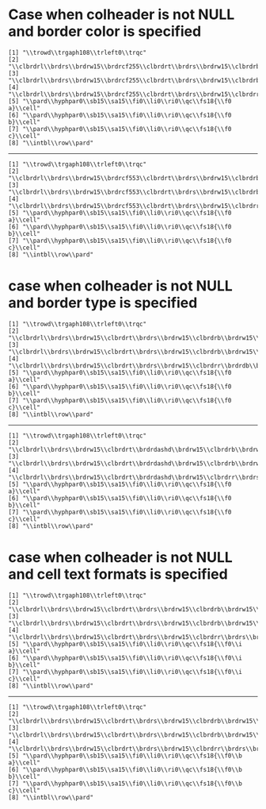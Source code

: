 # Case when colheader is not NULL and border color is specified

    [1] "\\trowd\\trgaph108\\trleft0\\trqc"                                                                                  
    [2] "\\clbrdrl\\brdrs\\brdrw15\\brdrcf255\\clbrdrt\\brdrs\\brdrw15\\clbrdrb\\brdrw15\\cellx3000"                         
    [3] "\\clbrdrl\\brdrs\\brdrw15\\brdrcf255\\clbrdrt\\brdrs\\brdrw15\\clbrdrb\\brdrw15\\cellx6000"                         
    [4] "\\clbrdrl\\brdrs\\brdrw15\\brdrcf255\\clbrdrt\\brdrs\\brdrw15\\clbrdrr\\brdrs\\brdrw15\\clbrdrb\\brdrw15\\cellx9000"
    [5] "\\pard\\hyphpar0\\sb15\\sa15\\fi0\\li0\\ri0\\qc\\fs18{\\f0 a}\\cell"                                                
    [6] "\\pard\\hyphpar0\\sb15\\sa15\\fi0\\li0\\ri0\\qc\\fs18{\\f0 b}\\cell"                                                
    [7] "\\pard\\hyphpar0\\sb15\\sa15\\fi0\\li0\\ri0\\qc\\fs18{\\f0 c}\\cell"                                                
    [8] "\\intbl\\row\\pard"                                                                                                 

---

    [1] "\\trowd\\trgaph108\\trleft0\\trqc"                                                                                             
    [2] "\\clbrdrl\\brdrs\\brdrw15\\brdrcf553\\clbrdrt\\brdrs\\brdrw15\\clbrdrb\\brdrw15\\cellx3000"                                    
    [3] "\\clbrdrl\\brdrs\\brdrw15\\brdrcf553\\clbrdrt\\brdrs\\brdrw15\\clbrdrb\\brdrw15\\cellx6000"                                    
    [4] "\\clbrdrl\\brdrs\\brdrw15\\brdrcf553\\clbrdrt\\brdrs\\brdrw15\\clbrdrr\\brdrs\\brdrw15\\brdrcf553\\clbrdrb\\brdrw15\\cellx9000"
    [5] "\\pard\\hyphpar0\\sb15\\sa15\\fi0\\li0\\ri0\\qc\\fs18{\\f0 a}\\cell"                                                           
    [6] "\\pard\\hyphpar0\\sb15\\sa15\\fi0\\li0\\ri0\\qc\\fs18{\\f0 b}\\cell"                                                           
    [7] "\\pard\\hyphpar0\\sb15\\sa15\\fi0\\li0\\ri0\\qc\\fs18{\\f0 c}\\cell"                                                           
    [8] "\\intbl\\row\\pard"                                                                                                            

# case when colheader is not NULL and border type is specified

    [1] "\\trowd\\trgaph108\\trleft0\\trqc"                                                                        
    [2] "\\clbrdrl\\brdrs\\brdrw15\\clbrdrt\\brdrs\\brdrw15\\clbrdrb\\brdrw15\\cellx3000"                          
    [3] "\\clbrdrl\\brdrs\\brdrw15\\clbrdrt\\brdrs\\brdrw15\\clbrdrb\\brdrw15\\cellx6000"                          
    [4] "\\clbrdrl\\brdrs\\brdrw15\\clbrdrt\\brdrs\\brdrw15\\clbrdrr\\brdrdb\\brdrw15\\clbrdrb\\brdrw15\\cellx9000"
    [5] "\\pard\\hyphpar0\\sb15\\sa15\\fi0\\li0\\ri0\\qc\\fs18{\\f0 a}\\cell"                                      
    [6] "\\pard\\hyphpar0\\sb15\\sa15\\fi0\\li0\\ri0\\qc\\fs18{\\f0 b}\\cell"                                      
    [7] "\\pard\\hyphpar0\\sb15\\sa15\\fi0\\li0\\ri0\\qc\\fs18{\\f0 c}\\cell"                                      
    [8] "\\intbl\\row\\pard"                                                                                       

---

    [1] "\\trowd\\trgaph108\\trleft0\\trqc"                                                                           
    [2] "\\clbrdrl\\brdrs\\brdrw15\\clbrdrt\\brdrdashd\\brdrw15\\clbrdrb\\brdrw15\\cellx3000"                         
    [3] "\\clbrdrl\\brdrs\\brdrw15\\clbrdrt\\brdrdashd\\brdrw15\\clbrdrb\\brdrw15\\cellx6000"                         
    [4] "\\clbrdrl\\brdrs\\brdrw15\\clbrdrt\\brdrdashd\\brdrw15\\clbrdrr\\brdrs\\brdrw15\\clbrdrb\\brdrw15\\cellx9000"
    [5] "\\pard\\hyphpar0\\sb15\\sa15\\fi0\\li0\\ri0\\qc\\fs18{\\f0 a}\\cell"                                         
    [6] "\\pard\\hyphpar0\\sb15\\sa15\\fi0\\li0\\ri0\\qc\\fs18{\\f0 b}\\cell"                                         
    [7] "\\pard\\hyphpar0\\sb15\\sa15\\fi0\\li0\\ri0\\qc\\fs18{\\f0 c}\\cell"                                         
    [8] "\\intbl\\row\\pard"                                                                                          

# case when colheader is not NULL and cell text formats is specified

    [1] "\\trowd\\trgaph108\\trleft0\\trqc"                                                                       
    [2] "\\clbrdrl\\brdrs\\brdrw15\\clbrdrt\\brdrs\\brdrw15\\clbrdrb\\brdrw15\\cellx3000"                         
    [3] "\\clbrdrl\\brdrs\\brdrw15\\clbrdrt\\brdrs\\brdrw15\\clbrdrb\\brdrw15\\cellx6000"                         
    [4] "\\clbrdrl\\brdrs\\brdrw15\\clbrdrt\\brdrs\\brdrw15\\clbrdrr\\brdrs\\brdrw15\\clbrdrb\\brdrw15\\cellx9000"
    [5] "\\pard\\hyphpar0\\sb15\\sa15\\fi0\\li0\\ri0\\qc\\fs18{\\f0\\i a}\\cell"                                  
    [6] "\\pard\\hyphpar0\\sb15\\sa15\\fi0\\li0\\ri0\\qc\\fs18{\\f0\\i b}\\cell"                                  
    [7] "\\pard\\hyphpar0\\sb15\\sa15\\fi0\\li0\\ri0\\qc\\fs18{\\f0\\i c}\\cell"                                  
    [8] "\\intbl\\row\\pard"                                                                                      

---

    [1] "\\trowd\\trgaph108\\trleft0\\trqc"                                                                       
    [2] "\\clbrdrl\\brdrs\\brdrw15\\clbrdrt\\brdrs\\brdrw15\\clbrdrb\\brdrw15\\cellx3000"                         
    [3] "\\clbrdrl\\brdrs\\brdrw15\\clbrdrt\\brdrs\\brdrw15\\clbrdrb\\brdrw15\\cellx6000"                         
    [4] "\\clbrdrl\\brdrs\\brdrw15\\clbrdrt\\brdrs\\brdrw15\\clbrdrr\\brdrs\\brdrw15\\clbrdrb\\brdrw15\\cellx9000"
    [5] "\\pard\\hyphpar0\\sb15\\sa15\\fi0\\li0\\ri0\\qc\\fs18{\\f0\\b a}\\cell"                                  
    [6] "\\pard\\hyphpar0\\sb15\\sa15\\fi0\\li0\\ri0\\qc\\fs18{\\f0\\b b}\\cell"                                  
    [7] "\\pard\\hyphpar0\\sb15\\sa15\\fi0\\li0\\ri0\\qc\\fs18{\\f0\\b c}\\cell"                                  
    [8] "\\intbl\\row\\pard"                                                                                      


